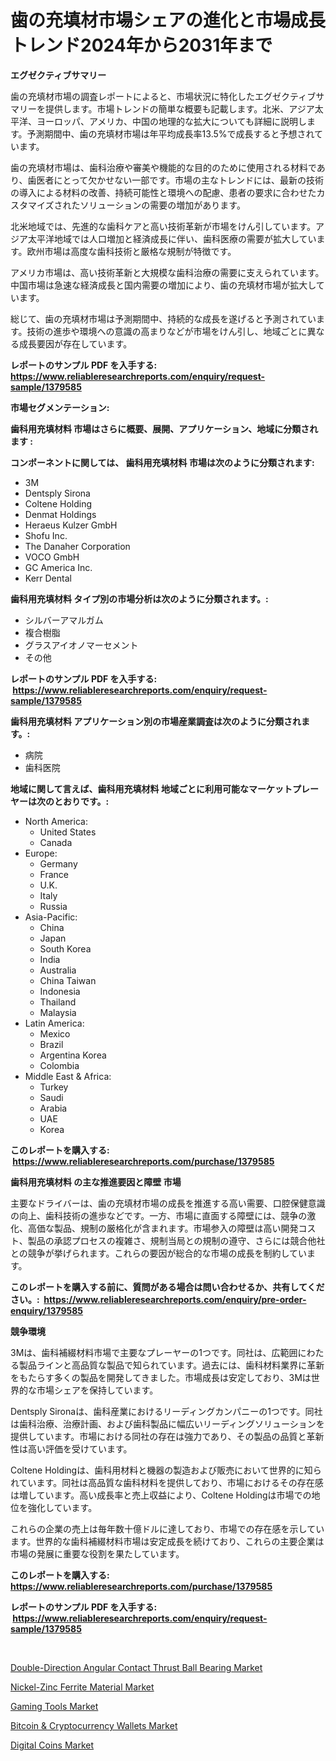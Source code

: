 <p><h1>歯の充填材市場シェアの進化と市場成長トレンド2024年から2031年まで</h1></p><p><strong>エグゼクティブサマリー</strong></p>
<p><p>歯の充填材市場の調査レポートによると、市場状況に特化したエグゼクティブサマリーを提供します。市場トレンドの簡単な概要も記載します。北米、アジア太平洋、ヨーロッパ、アメリカ、中国の地理的な拡大についても詳細に説明します。予測期間中、歯の充填材市場は年平均成長率13.5%で成長すると予想されています。</p><p>歯の充填材市場は、歯科治療や審美や機能的な目的のために使用される材料であり、歯医者にとって欠かせない一部です。市場の主なトレンドには、最新の技術の導入による材料の改善、持続可能性と環境への配慮、患者の要求に合わせたカスタマイズされたソリューションの需要の増加があります。</p><p>北米地域では、先進的な歯科ケアと高い技術革新が市場をけん引しています。アジア太平洋地域では人口増加と経済成長に伴い、歯科医療の需要が拡大しています。欧州市場は高度な歯科技術と厳格な規制が特徴です。</p><p>アメリカ市場は、高い技術革新と大規模な歯科治療の需要に支えられています。中国市場は急速な経済成長と国内需要の増加により、歯の充填材市場が拡大しています。</p><p>総じて、歯の充填材市場は予測期間中、持続的な成長を遂げると予測されています。技術の進歩や環境への意識の高まりなどが市場をけん引し、地域ごとに異なる成長要因が存在しています。</p></p>
<p><strong>レポートのサンプル PDF を入手する: <a href="https://www.reliableresearchreports.com/enquiry/request-sample/1379585">https://www.reliableresearchreports.com/enquiry/request-sample/1379585</a></strong></p>
<p><strong>市場セグメンテーション:</strong></p>
<p><strong> 歯科用充填材料 市場はさらに概要、展開、アプリケーション、地域に分類されます :</strong></p>
<p><strong>コンポーネントに関しては、 歯科用充填材料 市場は次のように分類されます: &nbsp;</strong></p>
<p><ul><li>3M</li><li>Dentsply Sirona</li><li>Coltene Holding</li><li>Denmat Holdings</li><li>Heraeus Kulzer GmbH</li><li>Shofu Inc.</li><li>The Danaher Corporation</li><li>VOCO GmbH</li><li>GC America Inc.</li><li>Kerr Dental</li></ul></p>
<p><strong> 歯科用充填材料 タイプ別の市場分析は次のように分類されます。:</strong></p>
<p><ul><li>シルバーアマルガム</li><li>複合樹脂</li><li>グラスアイオノマーセメント</li><li>その他</li></ul></p>
<p><strong>レポートのサンプル PDF を入手する: &nbsp;<a href="https://www.reliableresearchreports.com/enquiry/request-sample/1379585">https://www.reliableresearchreports.com/enquiry/request-sample/1379585</a></strong></p>
<p><strong> 歯科用充填材料 アプリケーション別の市場産業調査は次のように分類されます。:</strong></p>
<p><ul><li>病院</li><li>歯科医院</li></ul></p>
<p><strong>地域に関して言えば、歯科用充填材料 地域ごとに利用可能なマーケットプレーヤーは次のとおりです。:</strong></p>
<p><ul>
    <li>
        North America:
        <ul>
            <li>United States</li>
            <li>Canada</li>
        </ul>
    </li>
    <li>
        Europe:
        <ul>
            <li>Germany</li>
            <li>France</li>
            <li>U.K.</li>
            <li>Italy</li>
            <li>Russia</li>
        </ul>
    </li>
    <li>
        Asia-Pacific:
        <ul>
            <li>China</li>
            <li>Japan</li>
            <li>South Korea</li>
            <li>India</li>
            <li>Australia</li>
            <li>China Taiwan</li>
            <li>Indonesia</li>
            <li>Thailand</li>
            <li>Malaysia</li>
        </ul>
    </li>
    <li>
        Latin America:
        <ul>
            <li>Mexico</li>
            <li>Brazil</li>
            <li>Argentina Korea</li>
            <li>Colombia</li>
        </ul>
    </li>
    <li>
        Middle East & Africa:
        <ul>
            <li>Turkey</li>
            <li>Saudi</li>
            <li>Arabia</li>
            <li>UAE</li>
            <li>Korea</li>
        </ul>
    </li>
    </ul></p>
<p><strong>このレポートを購入する: &nbsp;<a href="https://www.reliableresearchreports.com/purchase/1379585">https://www.reliableresearchreports.com/purchase/1379585</a></strong></p>
<p><strong>歯科用充填材料 の主な推進要因と障壁 市場</strong></p>
<p><p>主要なドライバーは、歯の充填材市場の成長を推進する高い需要、口腔保健意識の向上、歯科技術の進歩などです。一方、市場に直面する障壁には、競争の激化、高価な製品、規制の厳格化が含まれます。市場参入の障壁は高い開発コスト、製品の承認プロセスの複雑さ、規制当局との規制の遵守、さらには競合他社との競争が挙げられます。これらの要因が総合的な市場の成長を制約しています。</p></p>
<p><strong>このレポートを購入する前に、質問がある場合は問い合わせるか、共有してください。:&nbsp; <a href="https://www.reliableresearchreports.com/enquiry/pre-order-enquiry/1379585">https://www.reliableresearchreports.com/enquiry/pre-order-enquiry/1379585</a></strong></p>
<p><strong>競争環境</strong></p>
<p><p>3Mは、歯科補綴材料市場で主要なプレーヤーの1つです。同社は、広範囲にわたる製品ラインと高品質な製品で知られています。過去には、歯科材料業界に革新をもたらす多くの製品を開発してきました。市場成長は安定しており、3Mは世界的な市場シェアを保持しています。</p><p>Dentsply Sironaは、歯科産業におけるリーディングカンパニーの1つです。同社は歯科治療、治療計画、および歯科製品に幅広いリーディングソリューションを提供しています。市場における同社の存在は強力であり、その製品の品質と革新性は高い評価を受けています。</p><p>Coltene Holdingは、歯科用材料と機器の製造および販売において世界的に知られています。同社は高品質な歯科材料を提供しており、市場におけるその存在感は増しています。高い成長率と売上収益により、Coltene Holdingは市場での地位を強化しています。</p><p>これらの企業の売上は毎年数十億ドルに達しており、市場での存在感を示しています。世界的な歯科補綴材料市場は安定成長を続けており、これらの主要企業は市場の発展に重要な役割を果たしています。</p></p>
<p><strong>このレポートを購入する: &nbsp; <a href="https://www.reliableresearchreports.com/purchase/1379585">https://www.reliableresearchreports.com/purchase/1379585</a></strong></p>
<p><strong>レポートのサンプル PDF を入手する: &nbsp;<a href="https://www.reliableresearchreports.com/enquiry/request-sample/1379585">https://www.reliableresearchreports.com/enquiry/request-sample/1379585</a></strong><strong></strong></p>
<p>&nbsp;</p>
<p><p><a href="https://view.publitas.com/reportprime-1/double-direction-angular-contact-thrust-ball-bearing-market-size-growing-and-forecasted-for-period-from-2024-2031-and-provides-complete-market-analysis-of-this-market/">Double-Direction Angular Contact Thrust Ball Bearing Market</a></p><p><a href="https://view.publitas.com/reportprime-1/nickel-zinc-ferrite-material-market-analysis-examines-its-scope-on-growth-opportunities-and-forecasted-trends-spanning-from-2024-to-2031/">Nickel-Zinc Ferrite Material Market</a></p><p><a href="https://chivalrous-flock-a86.notion.site/Gaming-Tools-Market-Research-Report-Provides-Critical-Insights-that-can-help-Shape-Business-Developm-24e287ac1c5f466eaef51b7dd35fae6f">Gaming Tools Market</a></p><p><a href="https://angry-finch-aaf.notion.site/Insights-into-Bitcoin-Cryptocurrency-Wallets-Market-Size-Analysing-Market-Share-Trends-and-Grow-8b382efe1ecc4827960b8ed11cc0f327">Bitcoin & Cryptocurrency Wallets Market</a></p><p><a href="https://faithful-glue-af3.notion.site/Global-Digital-Coins-Market-by-Types-Applications-and-Major-Players-with-Regional-Growth-Rate-Ana-278110c6a6864ef88fb1ae58bcebbfd0">Digital Coins Market</a></p></p>